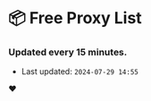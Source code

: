 # :package: Free Proxy List
### Updated every 15 minutes.

- Last updated: `2024-07-29 14:55`

:heart:
